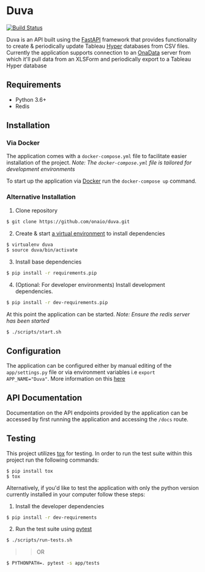# Duva

[![Build Status](http://cicd.onalabs.org/api/badges/onaio/duva/status.svg)](http://cicd.onalabs.org/onaio/duva)

Duva is an API built using the [FastAPI](https://github.com/tiangolo/fastapi) framework that provides functionality to create & periodically update Tableau [Hyper](https://www.tableau.com/products/new-features/hyper) databases from CSV files. Currently the application supports connection to an [OnaData](https://github.com/onaio/onadata) server from which it'll pull data from an XLSForm and periodically export to a Tableau Hyper database

## Requirements

- Python 3.6+
- Redis

## Installation

### Via Docker

The application comes with a `docker-compose.yml` file to facilitate easier installation of the project. _Note: The `docker-compose.yml` file is tailored for development environments_

To start up the application via [Docker](https://www.docker.com/products/docker-desktop) run the `docker-compose up` command.

### Alternative Installation

1. Clone repository

```sh
$ git clone https://github.com/onaio/duva.git
```

2. Create & start [a virtual environment](https://virtualenv.pypa.io/en/latest/installation.html) to install dependencies

```sh
$ virtualenv duva
$ source duva/bin/activate
```

3. Install base dependencies

```sh
$ pip install -r requirements.pip
```

4. (Optional: For developer environments) Install development dependencies.

```sh
$ pip install -r dev-requirements.pip
```

At this point the application can be started. _Note: Ensure the redis server has been started_

```
$ ./scripts/start.sh
```

## Configuration

The application can be configured either by manual editing of the `app/settings.py` file or via environment variables i.e `export APP_NAME="Duva"`. More information on this [here](https://fastapi.tiangolo.com/advanced/settings)

## API Documentation

Documentation on the API endpoints provided by the application can be accessed by first running the application and accessing the `/docs` route.

## Testing

This project utilizes [tox](https://tox.readthedocs.io/en/latest/) for testing. In order to run the test suite within this project run the following commands:

```
$ pip install tox
$ tox
```

Alternatively, if you'd like to test the application with only the python version currently installed in your computer follow these steps:

1. Install the developer dependencies

```sh
$ pip install -r dev-requirements
```

2. Run the test suite using [pytest](https://docs.pytest.org/en/stable/)

```sh
$ ./scripts/run-tests.sh
```
>> OR
```sh
$ PYTHONPATH=. pytest -s app/tests
```
